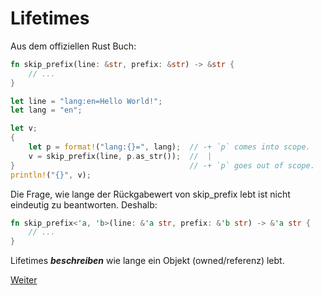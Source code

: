 # Lifetimes

Aus dem offiziellen Rust Buch:
```Rust
fn skip_prefix(line: &str, prefix: &str) -> &str {
    // ...
}

let line = "lang:en=Hello World!";
let lang = "en";

let v;
{
    let p = format!("lang:{}=", lang);  // -+ `p` comes into scope.
    v = skip_prefix(line, p.as_str());  //  |
}                                       // -+ `p` goes out of scope.
println!("{}", v);
```

Die Frage, wie lange der Rückgabewert von skip_prefix lebt ist nicht eindeutig zu beantworten. 
Deshalb:

```Rust
fn skip_prefix<'a, 'b>(line: &'a str, prefix: &'b str) -> &'a str {
    // ...
}
```

Lifetimes __*beschreiben*__ wie lange ein Objekt (owned/referenz) lebt.

[Weiter](https://github.com/mpdrescher/pottcpp-rust-vortrag/blob/master/slides/ownership/ownership7.md)